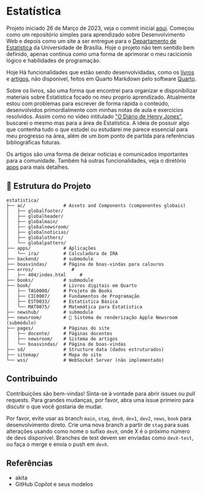 # Estatística
Projeto iniciado 26 de Março de 2023, veja o commit inicial [aqui](https://github.com/czargab18/estatistica/commit/567feace1153d96d9bb24393abb1294ae7ae1bc1). Começou como um repositório simples para aprendizado sobre Desenvolvimento Web e depois como um site a ser entregue para o [Departamento de Estatística](https://est.unb.br) da Universidade de Brasília. Hoje o projeto não tem sentido bem definido, apenas continua como uma forma de aprimorar o meu racicionio lógico e habilidades de programação. 

Hoje Há funcionalidades que estão sendo desenvolvidadas, como os [livros](https://github.com/czargab18/books) e [artigos](https://github.com/czargab18/newshub), não disponivel, feitos em Quarto Markdown pelo software [Quarto](https://quarto.org).

Sobre os livros, são uma forma que encontrei para organizar e disponibilizar materiais sobre Estatistica focado no meu proprio aprendizado. Atualmente estou com problemas para escrever de forma rápida o conteúdo, desenvolvidos primordialmente com minhas notas de aula e exercícios resolvidos. Assim como no vídeo intitulado ["O Diário de Henry Jones"](https://www.youtube.com/watch?v=ii5Q2fCl8C0&t=1s), buscarei o mesmo mas para a área de Estatística. A ideia de possuir algo que contenha tudo o que estudei ou estudarei me parece essencial para meu progresso na área, além de um bom ponto de partida para referências bibliográficas futuras.

Os artigos são uma forma de deixar noticias e comunicados importantes para a comunidade.
Também há outras funcionalidades, veja o diretório [apps](/apps/) para mais detalhes.

## 📁 Estrutura do Projeto

```
estatistica/
├── ac/              # Assets and Components (componentes globais)
│   ├── globalfooter/
│   ├── globalheader/
│   ├── globalmain/
│   ├── globalnewsroom/
│   ├── globalnoticias/
│   ├── globalothers/
│   └── globalpattern/
├── apps/            # Aplicações
│   └── ira/         # Calculadora de IRA
├── backend/         # submodule
├── boasvindas/      # Página de boas-vindas para calouros
├── erros/              # 
│   ├── 404/index.html     # 
├── books/           # submodule
├── book/            # Livros digitais em Quarto
│   ├── TAS0000/     # Projeto de Books
│   ├── CIC0007/     # Fundamentos de Programação
│   ├── EST0033/     # Estatística Básica
│   └── MAT0075/     # Matemática para Estatística
├── newshub/         # submodule
├── newsroom/        # 📰 Sistema de renderização Apple Newsroom (submódulo)
├── pages/           # Páginas do site
│   ├── docente/     # Páginas docentes
│   ├── newsroom/    # Sistema de artigos
│   └── boasvindas/  # Página de boas-vindas
├── sd/              # Structure data (dados estruturados)
├── sitemap/         # Mapa do site
└── wss/             # WebSocket Server (não implementado)
```

## Contribuindo

Contribuições são bem-vindas! Sinta-se à vontade para abrir issues ou pull requests. Para grandes mudanças, por favor, abra uma issue primeiro para discutir o que você gostaria de mudar.

Por favor, evite usar as branch `main`, `stag`, `dev0`, `dev1`, `dev2`, `news`, `book` para desenvolvimento direto. Crie uma nova branch a partir de `stag` para suas alterações usando como nome o sufixo `devX`, onde X é o próximo número de devs disponível. Branches de test devem ser enviadas como `devX-test`, ou faça o merge e envia o push em `devX`.

## Referências
- akita
- GitHub Copilot e seus modelos